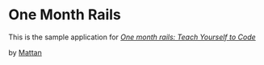 # One Month Rails 

This is the sample application for
[*One month rails: Teach Yourself to Code*](http://onemonthrails.com)

by [Mattan](onemonthrails.com)